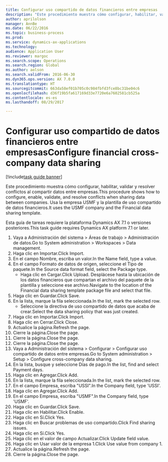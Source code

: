 ```yaml
--- 
title: Configurar uso compartido de datos financieros entre empresas
description: "Este procedimiento muestra cómo configurar, habilitar, validar y resolver conflictos al compartir datos entre empresas."
author: aprilolson
manager: AnnBe
ms.date: 06/22/2016
ms.topic: business-process
ms.prod: 
ms.service: dynamics-ax-applications
ms.technology: 
audience: Application User
ms.reviewer: margoc
ms.search.scope: Operations
ms.search.region: Global
ms.author: aolson
ms.search.validFrom: 2016-06-30
ms.dyn365.ops.version: AX 7.0.0
ms.translationtype: HT
ms.sourcegitcommit: 663da58ef01b705c0c984fbfd3fce8bc31be04c6
ms.openlocfilehash: d36f19b5fa617169d33e7720e6a7602581cb525a
ms.contentlocale: es-es
ms.lasthandoff: 08/29/2017

---
```

# <a name="configure-financial-cross-company-data-sharing"></a><span data-ttu-id="036fe-103">Configurar uso compartido de datos financieros entre empresas</span><span class="sxs-lookup"><span data-stu-id="036fe-103">Configure financial cross-company data sharing</span></span>

[!include[task guide banner](../../includes/task-guide-banner.md)]

<span data-ttu-id="036fe-104">Este procedimiento muestra cómo configurar, habilitar, validar y resolver conflictos al compartir datos entre empresas.</span><span class="sxs-lookup"><span data-stu-id="036fe-104">This procedure shows how to configure, enable, validate, and resolve conflicts when sharing data between companies.</span></span> <span data-ttu-id="036fe-105">Usa la empresa USMF y la plantilla de uso compartido de datos financieros.</span><span class="sxs-lookup"><span data-stu-id="036fe-105">It uses the USMF company and the Financial data sharing template.</span></span>



<span data-ttu-id="036fe-106">Esta guía de tareas requiere la plataforma Dynamics AX 7.1 o versiones posteriores.</span><span class="sxs-lookup"><span data-stu-id="036fe-106">This task guide requires Dynamics AX platform 7.1 or later.</span></span>

1. <span data-ttu-id="036fe-107">Vaya a Administración del sistema > Áreas de trabajo > Administración de datos.</span><span class="sxs-lookup"><span data-stu-id="036fe-107">Go to System administration > Workspaces > Data management.</span></span>
2. <span data-ttu-id="036fe-108">Haga clic en Importar.</span><span class="sxs-lookup"><span data-stu-id="036fe-108">Click Import.</span></span>
3. <span data-ttu-id="036fe-109">En el campo Nombre, escriba un valor.</span><span class="sxs-lookup"><span data-stu-id="036fe-109">In the Name field, type a value.</span></span>
4. <span data-ttu-id="036fe-110">En el campo Formato de datos de origen, seleccione el Tipo de paquete.</span><span class="sxs-lookup"><span data-stu-id="036fe-110">In the Source data format field, select the Package type.</span></span>
    * <span data-ttu-id="036fe-111">Haga clic en Cargar.</span><span class="sxs-lookup"><span data-stu-id="036fe-111">Click Upload.</span></span> <span data-ttu-id="036fe-112">Desplácese hasta la ubicación de los datos financieros que compartan el archivo del paquete de la plantilla y seleccione ese archivo.</span><span class="sxs-lookup"><span data-stu-id="036fe-112">Navigate to the location of the Financial data sharing template package file and select that file.</span></span>  
5. <span data-ttu-id="036fe-113">Haga clic en Guardar.</span><span class="sxs-lookup"><span data-stu-id="036fe-113">Click Save.</span></span>
6. <span data-ttu-id="036fe-114">En la lista, marque la fila seleccionada.</span><span class="sxs-lookup"><span data-stu-id="036fe-114">In the list, mark the selected row.</span></span>
    * <span data-ttu-id="036fe-115">Seleccione la directiva de uso compartido de datos que acaba de crear.</span><span class="sxs-lookup"><span data-stu-id="036fe-115">Select the data sharing policy that was just created.</span></span>  
7. <span data-ttu-id="036fe-116">Haga clic en Importar.</span><span class="sxs-lookup"><span data-stu-id="036fe-116">Click Import.</span></span>
8. <span data-ttu-id="036fe-117">Haga clic en Cerrar.</span><span class="sxs-lookup"><span data-stu-id="036fe-117">Click Close.</span></span>
9. <span data-ttu-id="036fe-118">Actualice la página.</span><span class="sxs-lookup"><span data-stu-id="036fe-118">Refresh the page.</span></span>
10. <span data-ttu-id="036fe-119">Cierre la página.</span><span class="sxs-lookup"><span data-stu-id="036fe-119">Close the page.</span></span>
11. <span data-ttu-id="036fe-120">Cierre la página.</span><span class="sxs-lookup"><span data-stu-id="036fe-120">Close the page.</span></span>
12. <span data-ttu-id="036fe-121">Cierre la página.</span><span class="sxs-lookup"><span data-stu-id="036fe-121">Close the page.</span></span>
13. <span data-ttu-id="036fe-122">Vaya a Administración del sistema > Configurar > Configurar uso compartido de datos entre empresas.</span><span class="sxs-lookup"><span data-stu-id="036fe-122">Go to System administration > Setup > Configure cross-company data sharing.</span></span>
14. <span data-ttu-id="036fe-123">En la lista, busque y seleccione Días de pago.</span><span class="sxs-lookup"><span data-stu-id="036fe-123">In the list, find and select Payment days.</span></span>
15. <span data-ttu-id="036fe-124">Haga clic en Agregar.</span><span class="sxs-lookup"><span data-stu-id="036fe-124">Click Add.</span></span>
16. <span data-ttu-id="036fe-125">En la lista, marque la fila seleccionada.</span><span class="sxs-lookup"><span data-stu-id="036fe-125">In the list, mark the selected row.</span></span>
17. <span data-ttu-id="036fe-126">En el campo Empresa, escriba "USSI".</span><span class="sxs-lookup"><span data-stu-id="036fe-126">In the Company field, type 'USSI'.</span></span>
18. <span data-ttu-id="036fe-127">Haga clic en Agregar.</span><span class="sxs-lookup"><span data-stu-id="036fe-127">Click Add.</span></span>
19. <span data-ttu-id="036fe-128">En el campo Empresa, escriba "USMF".</span><span class="sxs-lookup"><span data-stu-id="036fe-128">In the Company field, type 'USMF'.</span></span>
20. <span data-ttu-id="036fe-129">Haga clic en Guardar.</span><span class="sxs-lookup"><span data-stu-id="036fe-129">Click Save.</span></span>
21. <span data-ttu-id="036fe-130">Haga clic en Habilitar.</span><span class="sxs-lookup"><span data-stu-id="036fe-130">Click Enable.</span></span>
22. <span data-ttu-id="036fe-131">Haga clic en Sí.</span><span class="sxs-lookup"><span data-stu-id="036fe-131">Click Yes.</span></span>
23. <span data-ttu-id="036fe-132">Haga clic en Buscar problemas de uso compartido.</span><span class="sxs-lookup"><span data-stu-id="036fe-132">Click Find sharing issues.</span></span>
24. <span data-ttu-id="036fe-133">Haga clic en Sí.</span><span class="sxs-lookup"><span data-stu-id="036fe-133">Click Yes.</span></span>
25. <span data-ttu-id="036fe-134">Haga clic en el valor de campo Actualizar.</span><span class="sxs-lookup"><span data-stu-id="036fe-134">Click Update field value.</span></span>
26. <span data-ttu-id="036fe-135">Haga clic en Usar valor de la empresa 1.</span><span class="sxs-lookup"><span data-stu-id="036fe-135">Click Use value from company 1.</span></span>
27. <span data-ttu-id="036fe-136">Actualice la página.</span><span class="sxs-lookup"><span data-stu-id="036fe-136">Refresh the page.</span></span>
28. <span data-ttu-id="036fe-137">Cierre la página.</span><span class="sxs-lookup"><span data-stu-id="036fe-137">Close the page.</span></span>


